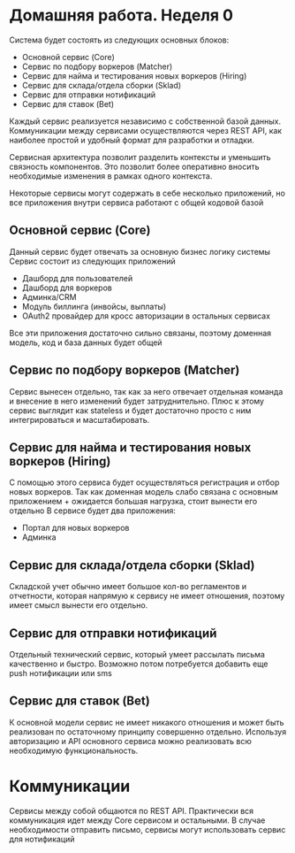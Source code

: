 # Домашняя работа. Неделя 0


Система будет состоять из следующих основных блоков:
- Основной сервис (Core)
- Сервис по подбору воркеров (Matcher)
- Сервис для найма и тестирования новых воркеров (Hiring)
- Сервис для склада/отдела сборки (Sklad)
- Сервис для отправки нотификаций
- Сервис для ставок (Bet)


Каждый сервис реализуется независимо с собственной базой данных.
Коммуникации между сервисами осуществляются через REST API, как наиболее простой и удобный формат для разработки и отладки.

Сервисная архитектура позволит разделить контексты и уменьшить связность компонентов.
Это позволит более оперативно вносить необходимые изменения в рамках одного контекста.

Некоторые сервисы могут содержать в себе несколько приложений, но все приложения внутри сервиса работают
с общей кодовой базой

## Основной сервис (Core)
Данный сервис будет отвечать за основную бизнес логику системы
Сервис состоит из следующих приложений
- Дашборд для пользователей
- Дашборд для воркеров
- Админка/CRM
- Модуль биллинга (инвойсы, выплаты)
- OAuth2 провайдер для кросс авторизации в остальных сервисах

Все эти приложения достаточно сильно связаны, поэтому доменная модель, код и база данных будет общей

## Сервис по подбору воркеров (Matcher)
Сервис вынесен отдельно, так как за него отвечает отдельная команда и внесение в него изменений будет затруднительно.
Плюс к этому сервис выглядит как stateless и будет достаточно просто с ним интегрироваться и масштабировать.

## Сервис для найма и тестирования новых воркеров (Hiring)

С помощью этого сервиса будет осуществляться регистрация и отбор новых воркеров.
Так как доменная модель слабо связана с основным приложением + ожидается большая нагрузка, стоит вынести его отдельно
В сервисе будет два приложения:
- Портал для новых воркеров
- Админка

## Сервис для склада/отдела сборки (Sklad)
Складской учет обычно имеет большое кол-во регламентов и отчетности, которая напрямую к сервису не имеет отношения,
поэтому имеет смысл вынести его отдельно.


## Сервис для отправки нотификаций
Отдельный технический сервис, который умеет рассылать письма качественно и быстро.
Возможно потом потребуется добавить еще push нотификации или sms


## Сервис для ставок (Bet)
К  основной модели сервис не имеет никакого отношения и может быть реализован по остаточному принципу совершенно отдельно.
Используя авторизацию и API основного сервиса можно реализовать всю необходимую функциональность.


# Коммуникации
Сервисы между собой общаются по REST API.
Практически вся коммуникация идет между Core сервисом и остальными.
В случае необходимости отправить письмо, сервисы могут использовать сервис для нотификаций
